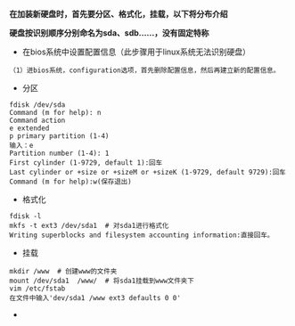 **在加装新硬盘时，首先要分区、格式化，挂载，以下将分布介绍**

**硬盘按识别顺序分别命名为sda、sdb......，没有固定特称**

- 在bios系统中设置配置信息（此步骤用于linux系统无法识别硬盘）

```
（1）进bios系统，configuration选项，首先删除配置信息，然后再建立新的配置信息。

```
- 分区

```
fdisk /dev/sda
Command (m for help): n
Command action
e extended
p primary partition (1-4)
输入：e
Partition number (1-4): 1
First cylinder (1-9729, default 1):回车
Last cylinder or +size or +sizeM or +sizeK (1-9729, default 9729):回车
Command (m for help):w(保存退出)
```

- 格式化

```
fdisk -l
mkfs -t ext3 /dev/sda1  # 对sda1进行格式化
Writing superblocks and filesystem accounting information:直接回车。
```

- 挂载

```
mkdir /www  # 创建www的文件夹
mount /dev/sda1  /www/  # 将sda1挂载到www文件夹下
vim /etc/fstab 
在文件中输入'dev/sda1 /www ext3 defaults 0 0'
```

- 
